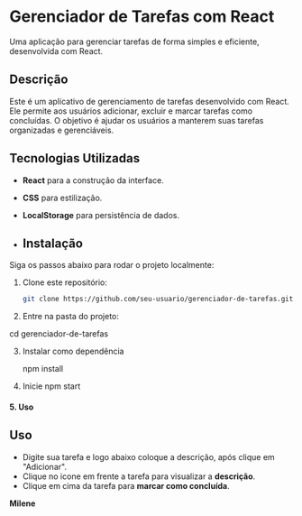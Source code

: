 # Gerenciador de Tarefas com React
Uma aplicação para gerenciar tarefas de forma simples e eficiente, desenvolvida com React.

## Descrição
Este é um aplicativo de gerenciamento de tarefas desenvolvido com React. Ele permite aos usuários adicionar, excluir e marcar tarefas como concluídas. O objetivo é ajudar os usuários a manterem suas tarefas organizadas e gerenciáveis.

## Tecnologias Utilizadas
- **React** para a construção da interface.
- **CSS** para estilização.
- **LocalStorage** para persistência de dados.

- ## Instalação

Siga os passos abaixo para rodar o projeto localmente:

1. Clone este repositório:
   ```bash
   git clone https://github.com/seu-usuario/gerenciador-de-tarefas.git

2. Entre na pasta do projeto:
   
  cd gerenciador-de-tarefas

3. Instalar como dependência

   npm install

4. Inicie
   npm start


#### 5. **Uso**


## Uso

- Digite sua tarefa e logo abaixo coloque a descrição, após clique em "Adicionar".
- Clique no icone em frente a tarefa para visualizar a **descrição**.
- Clique em cima da tarefa para **marcar como concluída**.
  


**Milene**




